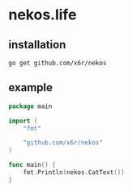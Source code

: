 # nekos.life

## installation

```
go get github.com/x6r/nekos
```

## example

```go
package main

import (
	"fmt"

	"github.com/x6r/nekos"
)

func main() {
	fmt.Println(nekos.CatText())
}
```
